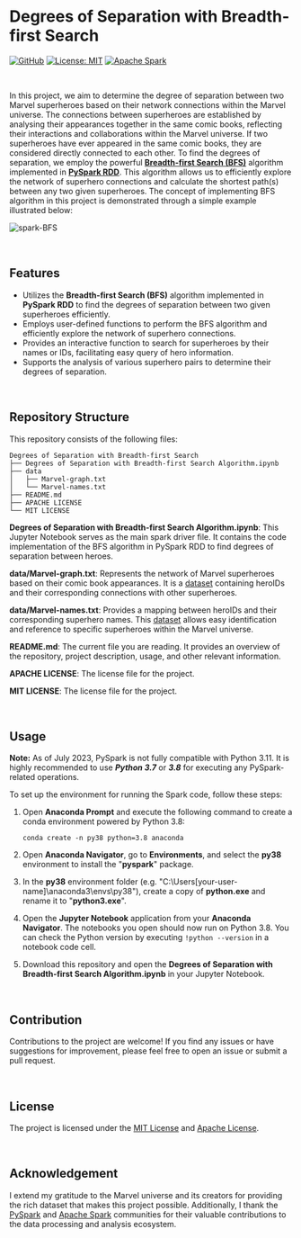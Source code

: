 # Degrees of Separation with Breadth-first Search

[![GitHub](https://badgen.net/badge/icon/GitHub?icon=github&color=black&label)](https://github.com/MaxineXiong)
[![License: MIT](https://img.shields.io/badge/License-MIT-yellow.svg)](https://opensource.org/licenses/MIT)
[![Apache Spark](https://img.shields.io/static/v1?label=&message=Apache+Spark&color=%23000000&logo=Apache+Spark&logoColor=%23E25A1C)](https://spark.apache.org/)

<br>

In this project, we aim to determine the degree of separation between two Marvel superheroes based on their network connections within the Marvel universe. 
The connections between superheroes are established by analysing their appearances together in the same comic books, reflecting their interactions and collaborations 
within the Marvel universe. If two superheroes have ever appeared in the same comic books, they are considered directly connected to each other. To find the degrees of separation, 
we employ the powerful **[Breadth-first Search (BFS)](https://www.geeksforgeeks.org/breadth-first-search-or-bfs-for-a-graph/)** algorithm implemented in **[PySpark RDD](https://spark.apache.org/docs/latest/api/python/reference/api/pyspark.RDD.html)**. This algorithm allows us to efficiently explore the network of superhero connections 
and calculate the shortest path(s) between any two given superheroes. The concept of implementing BFS algorithm in this project is demonstrated through a simple example illustrated below:

![spark-BFS](https://github.com/MaxineXiong/Degrees-of-Separation-with-Breadth-first-Search/assets/55864839/ebf8fa3d-3726-47db-a716-e84baf19b509)

<br>

## **Features**

- Utilizes the **Breadth-first Search (BFS)** algorithm implemented in **PySpark RDD** to find the degrees of separation between two given superheroes efficiently.
- Employs user-defined functions to perform the BFS algorithm and efficiently explore the network of superhero connections.
- Provides an interactive function to search for superheroes by their names or IDs, facilitating easy query of hero information.
- Supports the analysis of various superhero pairs to determine their degrees of separation.

<br>

## **Repository Structure**

This repository consists of the following files:

```
Degrees of Separation with Breadth-first Search
├── Degrees of Separation with Breadth-first Search Algorithm.ipynb
├── data
│   ├── Marvel-graph.txt
│   └── Marvel-names.txt
├── README.md
├── APACHE LICENSE
└── MIT LICENSE
```
**Degrees of Separation with Breadth-first Search Algorithm.ipynb**: This Jupyter Notebook serves as the main spark driver file. It contains the code implementation of the BFS algorithm in PySpark RDD to find degrees of separation between heroes.

**data/Marvel-graph.txt**: Represents the network of Marvel superheroes based on their comic book appearances. It is a [dataset](https://www.projectpro.io/article/100-machine-learning-datasets-curated-for-you/407) containing heroIDs and their corresponding connections with other superheroes.

**data/Marvel-names.txt**: Provides a mapping between heroIDs and their corresponding superhero names. This [dataset](https://www.projectpro.io/article/100-machine-learning-datasets-curated-for-you/407) allows easy identification and reference to specific superheroes within the Marvel universe.

**README.md**: The current file you are reading. It provides an overview of the repository, project description, usage, and other relevant information.

**APACHE LICENSE**: The license file for the project.

**MIT LICENSE**: The license file for the project.

<br>

## **Usage**

**Note:** As of July 2023, PySpark is not fully compatible with Python 3.11. It is highly recommended to use ***Python 3.7*** or ***3.8*** for executing any PySpark-related operations.

To set up the environment for running the Spark code, follow these steps:

1. Open **Anaconda Prompt** and execute the following command to create a conda environment powered by Python 3.8:

   ```
   conda create -n py38 python=3.8 anaconda
   ```

3. Open **Anaconda Navigator**, go to **Environments**, and select the **py38** environment to install the "**pyspark**" package.
4. In the **py38** environment folder (e.g. "C:\Users\[your-user-name]\anaconda3\envs\py38"), create a copy of **python.exe** and rename it to "**python3.exe**".
5. Open the **Jupyter Notebook** application from your **Anaconda Navigator**. The notebooks you open should now run on Python 3.8. You can check the Python version by executing `!python --version` in a notebook code cell.
6. Download this repository and open the **Degrees of Separation with Breadth-first Search Algorithm.ipynb** in your Jupyter Notebook.

<br>

## **Contribution**

Contributions to the project are welcome! If you find any issues or have suggestions for improvement, please feel free to open an issue or submit a pull request.

<br>

## **License**

The project is licensed under the [MIT License](https://choosealicense.com/licenses/mit/) and [Apache License](http://www.apache.org/licenses/).

<br>

## **Acknowledgement**

I extend my gratitude to the Marvel universe and its creators for providing the rich dataset that makes this project possible. Additionally, I thank the [PySpark](https://spark.apache.org/docs/latest/api/python/#:~:text=PySpark%20is%20the%20Python%20API,for%20interactively%20analyzing%20your%20data.) and [Apache Spark](https://spark.apache.org/) communities for their valuable contributions to the data processing and analysis ecosystem.
